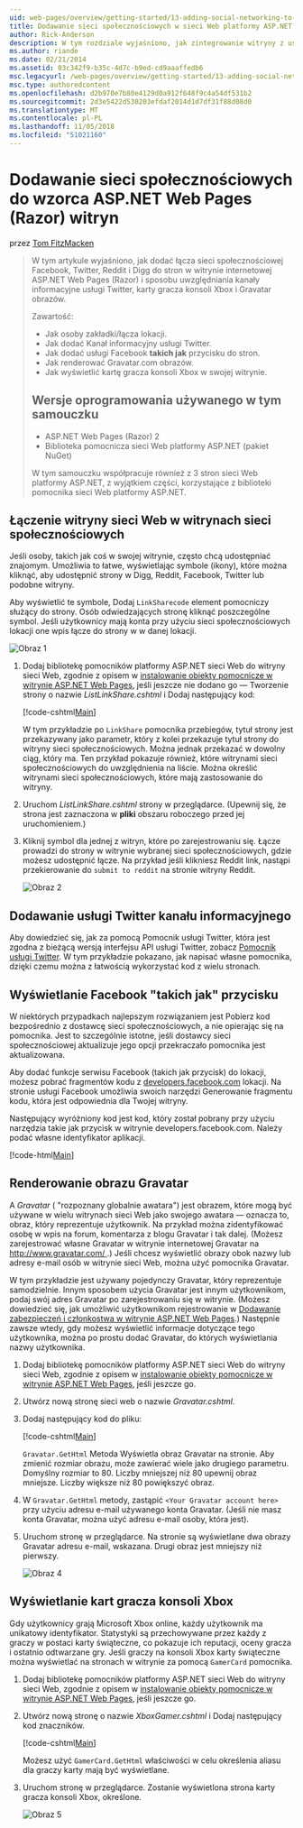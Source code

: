 ```yaml
---
uid: web-pages/overview/getting-started/13-adding-social-networking-to-your-web-site
title: Dodawanie sieci społecznościowych w sieci Web platformy ASP.NET stron witryny (Razor) | Dokumentacja firmy Microsoft
author: Rick-Anderson
description: W tym rozdziale wyjaśniono, jak zintegrowanie witryny z usługami sieci społecznościowych. W tym rozdziale dowiesz się, jak umożliwić użytkownikom/łącze zakładki witryny sieci Web...
ms.author: riande
ms.date: 02/21/2014
ms.assetid: 03c342f9-b35c-4d7c-b9ed-cd9aaaffedb6
msc.legacyurl: /web-pages/overview/getting-started/13-adding-social-networking-to-your-web-site
msc.type: authoredcontent
ms.openlocfilehash: d2b970e7b80e4129d0a912f648f9c4a54df531b2
ms.sourcegitcommit: 2d3e5422d530203efdaf2014d1d7df31f88d08d0
ms.translationtype: MT
ms.contentlocale: pl-PL
ms.lasthandoff: 11/05/2018
ms.locfileid: "51021160"
---
```

<a name="adding-social-networking-to-aspnet-web-pages-razor-sites"></a>Dodawanie sieci społecznościowych do wzorca ASP.NET Web Pages (Razor) witryn
====================
przez [Tom FitzMacken](https://github.com/tfitzmac)

> W tym artykule wyjaśniono, jak dodać łącza sieci społecznościowej Facebook, Twitter, Reddit i Digg do stron w witrynie internetowej ASP.NET Web Pages (Razor) i sposobu uwzględniania kanały informacyjne usługi Twitter, karty gracza konsoli Xbox i Gravatar obrazów.
> 
> Zawartość:
> 
> - Jak osoby zakładki/łącza lokacji.
> - Jak dodać Kanał informacyjny usługi Twitter.
> - Jak dodać usługi Facebook **takich jak** przycisku do stron.
> - Jak renderować Gravatar.com obrazów.
> - Jak wyświetlić kartę gracza konsoli Xbox w swojej witrynie.
>   
> 
> ## <a name="software-versions-used-in-the-tutorial"></a>Wersje oprogramowania używanego w tym samouczku
> 
> 
> - ASP.NET Web Pages (Razor) 2
> - Biblioteka pomocnicza sieci Web platformy ASP.NET (pakiet NuGet)
>   
> 
> W tym samouczku współpracuje również z 3 stron sieci Web platformy ASP.NET, z wyjątkiem części, korzystające z biblioteki pomocnika sieci Web platformy ASP.NET.


<a id="Linking_Your_Website"></a>
## <a name="linking-your-website-on-social-networking-sites"></a>Łączenie witryny sieci Web w witrynach sieci społecznościowych

Jeśli osoby, takich jak coś w swojej witrynie, często chcą udostępniać znajomym. Umożliwia to łatwe, wyświetlając symbole (ikony), które można kliknąć, aby udostępnić strony w Digg, Reddit, Facebook, Twitter lub podobne witryny.

Aby wyświetlić te symbole, Dodaj `LinkSharecode` element pomocniczy służący do strony. Osób odwiedzających stronę kliknąć poszczególne symbol. Jeśli użytkownicy mają konta przy użyciu sieci społecznościowych lokacji one wpis łącze do strony w w danej lokacji.

![Obraz 1](13-adding-social-networking-to-your-web-site/_static/image1.jpg)

1. Dodaj bibliotekę pomocników platformy ASP.NET sieci Web do witryny sieci Web, zgodnie z opisem w [instalowanie obiekty pomocnicze w witrynie ASP.NET Web Pages](https://go.microsoft.com/fwlink/?LinkId=252372), jeśli jeszcze nie dodano go — Tworzenie strony o nazwie *ListLinkShare.cshtml* i Dodaj następujący kod:

    [!code-cshtml[Main](13-adding-social-networking-to-your-web-site/samples/sample1.cshtml)]

    W tym przykładzie po `LinkShare` pomocnika przebiegów, tytuł strony jest przekazywany jako parametr, który z kolei przekazuje tytuł strony do witryny sieci społecznościowych. Można jednak przekazać w dowolny ciąg, który ma. Ten przykład pokazuje również, które witrynami sieci społecznościowych do uwzględnienia na liście. Można określić witrynami sieci społecznościowych, które mają zastosowanie do witryny.
2. Uruchom *ListLinkShare.cshtml* strony w przeglądarce. (Upewnij się, że strona jest zaznaczona w **pliki** obszaru roboczego przed jej uruchomieniem.)
3. Kliknij symbol dla jednej z witryn, które po zarejestrowaniu się. Łącze prowadzi do strony w witrynie wybranej sieci społecznościowych, gdzie możesz udostępnić łącze. Na przykład jeśli klikniesz Reddit link, nastąpi przekierowanie do `submit to reddit` na stronie witryny Reddit.

     ![Obraz 2](13-adding-social-networking-to-your-web-site/_static/image2.jpg)

<a id="Adding_a_Twitter_Feed"></a>
## <a name="adding-a-twitter-feed"></a>Dodawanie usługi Twitter kanału informacyjnego

Aby dowiedzieć się, jak za pomocą Pomocnik usługi Twitter, która jest zgodna z bieżącą wersją interfejsu API usługi Twitter, zobacz [Pomocnik usługi Twitter](../ui-layouts-and-themes/twitter-helper.md). W tym przykładzie pokazano, jak napisać własne pomocnika, dzięki czemu można z łatwością wykorzystać kod z wielu stronach.

<a id="Displaying_a_Facebook_Button"></a>
## <a name="displaying-a-facebook-quotlikequot-button"></a>Wyświetlanie Facebook &quot;takich jak&quot; przycisku

W niektórych przypadkach najlepszym rozwiązaniem jest Pobierz kod bezpośrednio z dostawcę sieci społecznościowych, a nie opierając się na pomocnika. Jest to szczególnie istotne, jeśli dostawcy sieci społecznościowej aktualizuje jego opcji przekraczało pomocnika jest aktualizowana.

Aby dodać funkcje serwisu Facebook (takich jak przycisk) do lokacji, możesz pobrać fragmentów kodu z [developers.facebook.com](https://developers.facebook.com/) lokacji. Na stronie usługi Facebook umożliwia swoich narzędzi Generowanie fragmentu kodu, która jest odpowiednia dla Twojej witryny.

Następujący wyróżniony kod jest kod, który został pobrany przy użyciu narzędzia takie jak przycisk w witrynie developers.facebook.com. Należy podać własne identyfikator aplikacji.

[!code-html[Main](13-adding-social-networking-to-your-web-site/samples/sample2.html?highlight=7-14,16-17)]

<a id="Rendering_a_Gravatar_Image"></a>
## <a name="rendering-a-gravatar-image"></a>Renderowanie obrazu Gravatar

A *Gravatar* ( &quot;rozpoznany globalnie awatara&quot;) jest obrazem, które mogą być używane w wielu witrynach sieci Web jako swojego awatara &#8212; oznacza to, obraz, który reprezentuje użytkownik. Na przykład można zidentyfikować osobę w wpis na forum, komentarza z blogu Gravatar i tak dalej. (Możesz zarejestrować własne Gravatar w witrynie internetowej Gravatar na [ http://www.gravatar.com/ ](http://www.gravatar.com/).) Jeśli chcesz wyświetlić obrazy obok nazwy lub adresy e-mail osób w witrynie sieci Web, można użyć pomocnika Gravatar.

W tym przykładzie jest używany pojedynczy Gravatar, który reprezentuje samodzielnie. Innym sposobem użycia Gravatar jest innym użytkownikom, podaj swój adres Gravatar po zarejestrowaniu się w witrynie. (Możesz dowiedzieć się, jak umożliwić użytkownikom rejestrowanie w [Dodawanie zabezpieczeń i członkostwa w witrynie ASP.NET Web Pages](https://go.microsoft.com/fwlink/?LinkId=202904).) Następnie zawsze wtedy, gdy możesz wyświetlić informacje dotyczące tego użytkownika, można po prostu dodać Gravatar, do których wyświetlania nazwy użytkownika.

1. Dodaj bibliotekę pomocników platformy ASP.NET sieci Web do witryny sieci Web, zgodnie z opisem w [instalowanie obiekty pomocnicze w witrynie ASP.NET Web Pages](https://go.microsoft.com/fwlink/?LinkId=252372), jeśli jeszcze go.
2. Utwórz nową stronę sieci web o nazwie *Gravatar.cshtml*.
3. Dodaj następujący kod do pliku: 

    [!code-cshtml[Main](13-adding-social-networking-to-your-web-site/samples/sample3.cshtml)]

    `Gravatar.GetHtml` Metoda Wyświetla obraz Gravatar na stronie. Aby zmienić rozmiar obrazu, może zawierać wiele jako drugiego parametru. Domyślny rozmiar to 80. Liczby mniejszej niż 80 upewnij obraz mniejsze. Liczby większe niż 80 powiększyć obraz.
4. W `Gravatar.GetHtml` metody, zastąpić `<Your Gravatar account here>` przy użyciu adresu e-mail używanego konta Gravatar. (Jeśli nie masz konta Gravatar, można użyć adresu e-mail osoby, która jest).
5. Uruchom stronę w przeglądarce. Na stronie są wyświetlane dwa obrazy Gravatar adresu e-mail, wskazana. Drugi obraz jest mniejszy niż pierwszy. 

    ![Obraz 4](13-adding-social-networking-to-your-web-site/_static/image3.jpg)

<a id="Displaying_an_Xbox_Gamer_Card"></a>
## <a name="displaying-an-xbox-gamer-card"></a>Wyświetlanie kart gracza konsoli Xbox

Gdy użytkownicy grają Microsoft Xbox online, każdy użytkownik ma unikatowy identyfikator. Statystyki są przechowywane przez każdy z graczy w postaci karty świąteczne, co pokazuje ich reputacji, oceny gracza i ostatnio odtwarzane gry. Jeśli graczy na konsoli Xbox karty świąteczne można wyświetlać na stronach w witrynie za pomocą `GamerCard` pomocnika.

1. Dodaj bibliotekę pomocników platformy ASP.NET sieci Web do witryny sieci Web, zgodnie z opisem w [instalowanie obiekty pomocnicze w witrynie ASP.NET Web Pages](https://go.microsoft.com/fwlink/?LinkId=252372), jeśli jeszcze go.
2. Utwórz nową stronę o nazwie *XboxGamer.cshtml* i Dodaj następujący kod znaczników.

    [!code-cshtml[Main](13-adding-social-networking-to-your-web-site/samples/sample4.cshtml)]

    Możesz użyć `GamerCard.GetHtml` właściwości w celu określenia aliasu dla graczy karty mają być wyświetlane.
3. Uruchom stronę w przeglądarce. Zostanie wyświetlona strona karty gracza konsoli Xbox, określone.

    ![Obraz 5](13-adding-social-networking-to-your-web-site/_static/image4.jpg)
